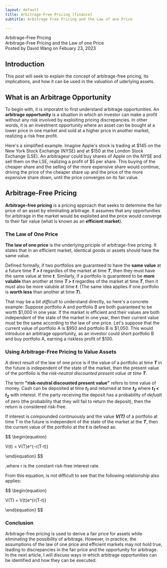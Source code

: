 ```yaml
---
layout: default
title: Arbitrage-Free Pricing [finance]
subtitle: Arbitrage Free Pricing and the Law of one Price

---
```


<script type="text/javascript" async src='https://cdnjs.cloudflare.com/ajax/libs/mathjax/2.7.2/MathJax.js?config=TeX-MML-AM_CHTML'></script>

<script type="text/x-mathjax-config">
  MathJax.Hub.Config({ TeX: { extensions: ["color.js"] }});
</script>

<div markdown="1" class="container">

<div class="postTitle"> Arbitrage-Free Pricing </div>
<div class="desc">Arbitrage-Free Pricing and the Law of one Price</div>
<div class="postDate"> Posted by David Wang on Febuary 23, 2023 </div>

## Introduction

This post will seek to explain the concept of arbitrage-free pricing, its implications, and how it can be used in the valuation of uderlying assets. 

## What is an Arbitrage Opportunity

To begin with, it is imporatnt to first understand arbitrage opportunities. An **arbitrage opportunity** is a situation in which an investor can make a profit without any risk involved by exploiting pricing discrepancies. In other words, it is an investment opportunity where an asset can be bought at a lower price in one market and sold at a higher price in another market, realizing a risk free profit. 

Here's a simplified example. Imagine Apple's stock is trading at $145 on the New York Stock Exchange (NYSE) and at $150 at the London Stock Exchange (LSE). An arbitrageur could buy shares of Apple on the NYSE and sell them on the LSE, realizing a profit of $5 per share. This buying of the cheaper share and the selling of the more expensive share would continue, driving the price of the cheaper share up and the price of the more expensive share down, until the price converges on its fair value.

## Arbitrage-Free Pricing

**Arbitrage-free pricing** is a pricing approach that seeks to determine the fair price of an asset by eliminating arbitrage. It assumes that any opportunities for arbitrage in the market would be exploited and the price would converge to their fair value (what is known as an **efficient market**).

### The Law of One Price

**The law of one price** is the underlying priciple of arbitrage-free pricing. It states that in an efficient market, identical goods or assets should have the same value. 

Defined formally, if two portfolios are guaranteed to have the **same value** at a future time **_T > t_** regardles of the market at time **_T_**, then they must have the same value at time **_t_**. Similarly, if a portfolio is guaranteed to be **more valuble** than another at time **_T > t_** regardles of the market at time **_T_**, then it must also be more valuble at time **_t_**. (The same idea applies if one portfolio is **worth less** than another at time **_T_**). 

That may be a _bit difficult_ to understand directly, so here's a concrete example:
Suppose portfolio A and portfolio B are both guaranteed to be worth $1,000 in one year. If the market is efficient and their values are both independent of the state of the market in one year, then their current value must be the same according to the law of one price. Let's suppose that the current value of portfolio A is $950 and portfolio B is $1,050. This would introduce an arbitrage opportunity, as an investor could short portfolio B and buy portfolio A, earning a riskless profit of $100. 

### Using Arbitrage-Free Pricing to Value Assets

A direct result of the law of one price is if the value of a portfolio at time **_T_** in the future is independent of the state of the market, then the present value of the portfolio is the _risk-neutral discounted present value at time_ **_T_**. 

The term **"risk-neutral discounted present value"** refers to time value of money. Cash can be deposited at time **_t<sub>1</sub>_** and returned at time **_t<sub>2</sub>_** where **_t<sub>1</sub> < t<sub>2</sub>_** with interest. If the party receiving the deposit has a probability of _defualt_ of zero (the probability that they will fail to return the deposit), then the return is considered risk-free. 

If interest is compounded continuously and the value **_V(T)_** of a portfolio at time T in the future is independent of the state of the market at the **_T_**, then the current value of the portfolio at the **_t_** is defined as:

$$
\begin{equation}

V(t) = V(T)e^{-r(T-t)}

\end{equation}
$$

,where r is the constant risk-free interest rate.

From this equation, is not difficult to see that the following relationship also applies:

$$
\begin{equation}

V(T) = V(t)e^{r(T-t)}

\end{equation}
$$

### Conclusion

Arbitrage-free pricing is used to derive a fair price for assets while eliminating the possibility of arbitrage. However, in practice, the assumptions of the law of one price and efficient markets may not hold true, leading to discrepancies in the fair price and the opportunity for arbitrage. In the next article, I will discuss ways in which arbitrage opportunities can be identified and how they can be executed.  

</div>


